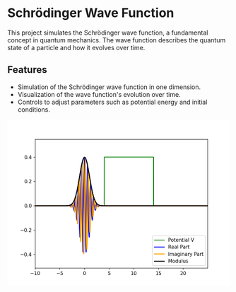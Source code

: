 # Schrödinger Wave Function

This project simulates the Schrödinger wave function, a fundamental concept in quantum mechanics. The wave function describes the quantum state of a particle and how it evolves over time.

## Features
- Simulation of the Schrödinger wave function in one dimension.
- Visualization of the wave function's evolution over time.
- Controls to adjust parameters such as potential energy and initial conditions.

![Wave Function](wave.gif)
